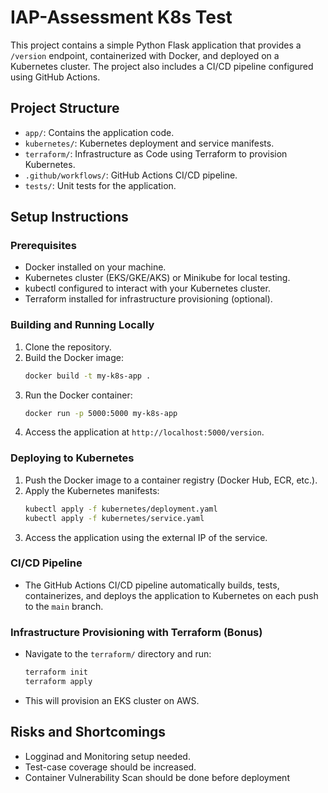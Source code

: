# IAP-Assessment K8s Test

This project contains a simple Python Flask application that provides a `/version` endpoint, containerized with Docker, and deployed on a Kubernetes cluster. The project also includes a CI/CD pipeline configured using GitHub Actions.

## Project Structure
- `app/`: Contains the application code.
- `kubernetes/`: Kubernetes deployment and service manifests.
- `terraform/`: Infrastructure as Code using Terraform to provision Kubernetes.
- `.github/workflows/`: GitHub Actions CI/CD pipeline.
- `tests/`: Unit tests for the application.

## Setup Instructions

### Prerequisites
- Docker installed on your machine.
- Kubernetes cluster (EKS/GKE/AKS) or Minikube for local testing.
- kubectl configured to interact with your Kubernetes cluster.
- Terraform installed for infrastructure provisioning (optional).

### Building and Running Locally
1. Clone the repository.
2. Build the Docker image:
   ```bash
   docker build -t my-k8s-app .
   ```
3. Run the Docker container:
   ```bash
   docker run -p 5000:5000 my-k8s-app
   ```
4. Access the application at `http://localhost:5000/version`.

### Deploying to Kubernetes
1. Push the Docker image to a container registry (Docker Hub, ECR, etc.).
2. Apply the Kubernetes manifests:
   ```bash
   kubectl apply -f kubernetes/deployment.yaml
   kubectl apply -f kubernetes/service.yaml
   ```
3. Access the application using the external IP of the service.

### CI/CD Pipeline
- The GitHub Actions CI/CD pipeline automatically builds, tests, containerizes, and deploys the application to Kubernetes on each push to the `main` branch.

### Infrastructure Provisioning with Terraform (Bonus)
- Navigate to the `terraform/` directory and run:
  ```bash
  terraform init
  terraform apply
  ```
- This will provision an EKS cluster on AWS.

## Risks and Shortcomings
- Logginad and Monitoring setup needed.
- Test-case coverage should be increased.
- Container Vulnerability Scan should be done before deployment
